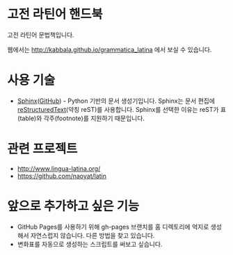 고전 라틴어 핸드북
==================
고전 라틴어 문법책입니다.

웹에서는 http://kabbala.github.io/grammatica_latina 에서 보실 수 있습니다.

사용 기술
=========
* [Sphinx](http://www.sphinx-doc.org/)([GitHub](https://github.com/sphinx-doc/sphinx)) - Python 기반의 문서 생성기입니다. Sphinx는 문서 편집에 [reStructuredText](http://docutils.sourceforge.net/rst.html)(약칭 reST)를 사용합니다. Sphinx를 선택한 이유는 reST가 표(table)와 각주(footnote)를 지원하기 때문입니다.

관련 프로젝트
=============
* http://www.lingua-latina.org/
* https://github.com/naoyat/latin

앞으로 추가하고 싶은 기능
===========================
* GitHub Pages를 사용하기 위해 gh-pages 브랜치를 홈 디렉토리에 억지로 생성해서 자연스럽지 않습니다. 다른 방법을 찾고 있습니다.
* 변화표를 자동으로 생성하는 스크립트를 써보고 싶습니다.